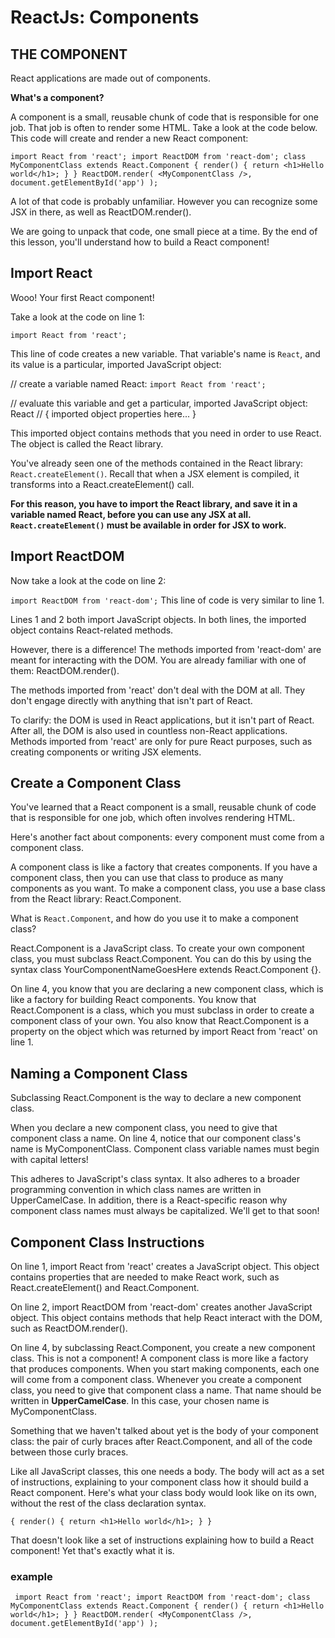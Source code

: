 # ReactJs: Components

## THE COMPONENT
React applications are made out of components.

**What's a component?**

A component is a small, reusable chunk of code that is responsible for one job. That job is often to render some HTML. Take a look at the code below. This code will create and render a new React component:

`import React from 'react';
import ReactDOM from 'react-dom';
class MyComponentClass extends React.Component {
  render() {
    return <h1>Hello world</h1>;
  }
}
ReactDOM.render(
  <MyComponentClass />,
  document.getElementById('app')
);`

A lot of that code is probably unfamiliar. However you can recognize some JSX in there, as well as ReactDOM.render().

We are going to unpack that code, one small piece at a time. By the end of this lesson, you'll understand how to build a React component!


## Import React
Wooo! Your first React component!

Take a look at the code on line 1:

`import React from 'react';`

This line of code creates a new variable. That variable's name is `React`, and its value is a particular, imported JavaScript object:

// create a variable named React:
`import React from 'react';`

// evaluate this variable and get a particular, imported JavaScript object:
React // { imported object properties here... }

This imported object contains methods that you need in order to use React. The object is called the React library.

You've already seen one of the methods contained in the React library: `React.createElement()`. Recall that when a JSX element is compiled, it transforms into a React.createElement() call.

**For this reason, you have to import the React library, and save it in a variable named React, before you can use any JSX at all. `React.createElement()` must be available in order for JSX to work.**


## Import ReactDOM
Now take a look at the code on line 2:

`import ReactDOM from 'react-dom';`
This line of code is very similar to line 1.

Lines 1 and 2 both import JavaScript objects. In both lines, the imported object contains React-related methods.

However, there is a difference! The methods imported from 'react-dom' are meant for interacting with the DOM. You are already familiar with one of them: ReactDOM.render().

The methods imported from 'react' don't deal with the DOM at all. They don't engage directly with anything that isn't part of React.

To clarify: the DOM is used in React applications, but it isn't part of React. After all, the DOM is also used in countless non-React applications. Methods imported from 'react' are only for pure React purposes, such as creating components or writing JSX elements.


## Create a Component Class
You've learned that a React component is a small, reusable chunk of code that is responsible for one job, which often involves rendering HTML.

Here's another fact about components: every component must come from a component class.

A component class is like a factory that creates components. If you have a component class, then you can use that class to produce as many components as you want. To make a component class, you use a base class from the React library: React.Component.

What is `React.Component`, and how do you use it to make a component class?

React.Component is a JavaScript class. To create your own component class, you must subclass React.Component. You can do this by using the syntax class YourComponentNameGoesHere extends React.Component {}.

On line 4, you know that you are declaring a new component class, which is like a factory for building React components. You know that React.Component is a class, which you must subclass in order to create a component class of your own. You also know that React.Component is a property on the object which was returned by import React from 'react' on line 1.


## Naming a Component Class
Subclassing React.Component is the way to declare a new component class.

When you declare a new component class, you need to give that component class a name. On line 4, notice that our component class's name is MyComponentClass. Component class variable names must begin with capital letters!

This adheres to JavaScript's class syntax. It also adheres to a broader programming convention in which class names are written in UpperCamelCase. In addition, there is a React-specific reason why component class names must always be capitalized. We'll get to that soon!


## Component Class Instructions
On line 1, import React from 'react' creates a JavaScript object. This object contains properties that are needed to make React work, such as React.createElement() and React.Component.

On line 2, import ReactDOM from 'react-dom' creates another JavaScript object. This object contains methods that help React interact with the DOM, such as ReactDOM.render().

On line 4, by subclassing React.Component, you create a new component class. This is not a component! A component class is more like a factory that produces components. When you start making components, each one will come from a component class. Whenever you create a component class, you need to give that component class a name. That name should be written in **UpperCamelCase**. In this case, your chosen name is MyComponentClass.

Something that we haven't talked about yet is the body of your component class: the pair of curly braces after React.Component, and all of the code between those curly braces.

Like all JavaScript classes, this one needs a body. The body will act as a set of instructions, explaining to your component class how it should build a React component. Here's what your class body would look like on its own, without the rest of the class declaration syntax. 

`{
  render() {
    return <h1>Hello world</h1>;
  }
}`

That doesn't look like a set of instructions explaining how to build a React component! Yet that's exactly what it is.





### example
`
import React from 'react';
import ReactDOM from 'react-dom';
class MyComponentClass extends React.Component {
  render() {
    return <h1>Hello world</h1>;
  }
}
ReactDOM.render(
  <MyComponentClass />, 
  document.getElementById('app')
);`